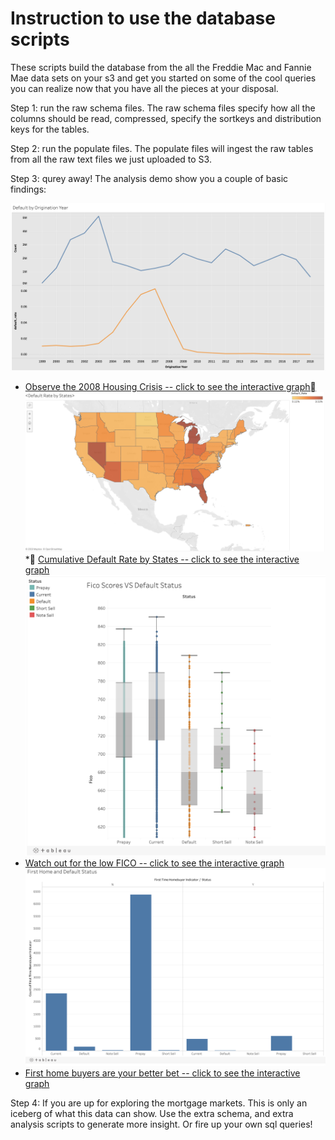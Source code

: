 # Instruction to use the database scripts

These scripts build the database from the all the Freddie Mac and Fannie Mae data sets on your s3 and get you started on some of the cool queries you can realize now that you have all the pieces at your disposal.

Step 1: run the raw schema files. The raw schema files specify how all the columns should be read, compressed,  specify the sortkeys and distribution keys for the tables.

Step 2: run the populate files. The populate files will ingest the raw tables from all the raw text files we just uploaded to S3.

Step 3: qurey away! The analysis demo show you a couple of basic findings:

![](docs/default_by_origination_year.png)
* [Observe the 2008 Housing Crisis -- click to see the interactive graph](https://public.tableau.com/profile/liwen6329#!/vizhome/default_by_orig_year/Sheet2)<br/>
![](docs/default_rate_by_state.png)
* [Cumulative Default Rate by States -- click to see the interactive graph](https://public.tableau.com/profile/liwen6329#!/vizhome/default_by_state/Sheet1)<br/>
![](docs/fico_scores_vs_default_status.png)
* [Watch out for the low FICO -- click to see the interactive graph](https://public.tableau.com/profile/liwen6329#!/vizhome/FicoScoresvsDefaultStatus/Sheet1)<br/>
![](docs/first_home_buyers_default_status.png)
* [First home buyers are your better bet -- click to see the interactive graph](https://public.tableau.com/profile/liwen6329#!/vizhome/FirstHomevsDefaultStatus/Sheet2)<br/>

Step 4: If you are up for exploring the mortgage markets. This is only an iceberg of what this data can show. Use the extra schema, and extra analysis scripts to generate more insight. Or fire up your own sql queries!
